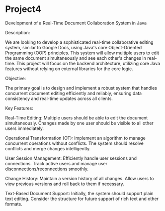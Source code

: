 # Project4
Development of a Real-Time Document Collaboration System in Java

Description:

We are looking to develop a sophisticated real-time collaborative editing system, similar to Google Docs, using Java's core Object-Oriented Programming (OOP) principles. This system will allow multiple users to edit the same document simultaneously and see each other's changes in real-time. This project will focus on the backend architecture, utilizing core Java features without relying on external libraries for the core logic.

Objective:

The primary goal is to design and implement a robust system that handles concurrent document editing efficiently and reliably, ensuring data consistency and real-time updates across all clients.

Key Features:

Real-Time Editing:
Multiple users should be able to edit the document simultaneously.
Changes made by one user should be visible to all other users immediately.

Operational Transformation (OT):
Implement an algorithm to manage concurrent operations without conflicts.
The system should resolve conflicts and merge changes intelligently.

User Session Management:
Efficiently handle user sessions and connections.
Track active users and manage user disconnections/reconnections smoothly.

Change History:
Maintain a version history of all changes.
Allow users to view previous versions and roll back to them if necessary.

Text-Based Document Support:
Initially, the system should support plain text editing.
Consider the structure for future support of rich text and other formats.
